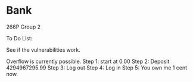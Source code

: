 # Bank
 266P Group 2
 
 
 To Do List:
 
 See if the vulnerabilities work.
 
 
 Overflow is currently possible.
 Step 1: start at 0.00
 Step 2: Deposit 4294967295.99
 Step 3: Log out
 Step 4: Log in
 Step 5: You own me 1 cent now.
